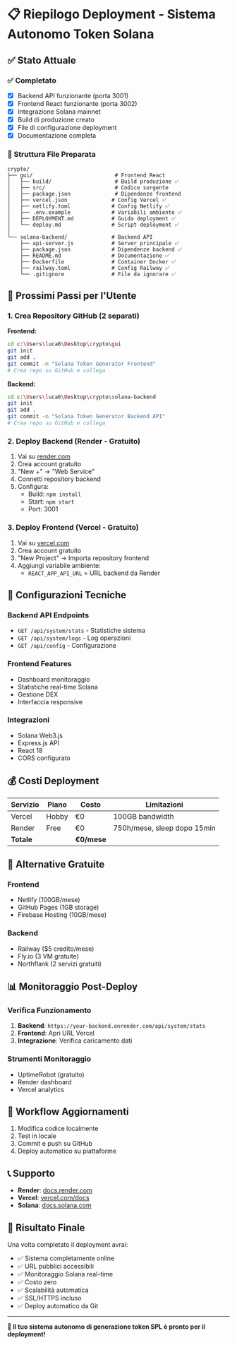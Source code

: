 # 📋 Riepilogo Deployment - Sistema Autonomo Token Solana

## ✅ Stato Attuale

### ✅ Completato
- [x] Backend API funzionante (porta 3001)
- [x] Frontend React funzionante (porta 3002)
- [x] Integrazione Solana mainnet
- [x] Build di produzione creato
- [x] File di configurazione deployment
- [x] Documentazione completa

### 📁 Struttura File Preparata

```
crypto/
├── gui/                          # Frontend React
│   ├── build/                    # Build produzione ✅
│   ├── src/                      # Codice sorgente
│   ├── package.json              # Dipendenze frontend
│   ├── vercel.json              # Config Vercel ✅
│   ├── netlify.toml             # Config Netlify ✅
│   ├── .env.example             # Variabili ambiente ✅
│   ├── DEPLOYMENT.md            # Guida deployment ✅
│   └── deploy.md                # Script deployment ✅
│
└── solana-backend/              # Backend API
    ├── api-server.js            # Server principale ✅
    ├── package.json             # Dipendenze backend ✅
    ├── README.md                # Documentazione ✅
    ├── Dockerfile               # Container Docker ✅
    ├── railway.toml             # Config Railway ✅
    └── .gitignore               # File da ignorare ✅
```

## 🎯 Prossimi Passi per l'Utente

### 1. Crea Repository GitHub (2 separati)

**Frontend:**
```bash
cd c:\Users\luca6\Desktop\crypto\gui
git init
git add .
git commit -m "Solana Token Generator Frontend"
# Crea repo su GitHub e collega
```

**Backend:**
```bash
cd c:\Users\luca6\Desktop\crypto\solana-backend
git init
git add .
git commit -m "Solana Token Generator Backend API"
# Crea repo su GitHub e collega
```

### 2. Deploy Backend (Render - Gratuito)

1. Vai su [render.com](https://render.com)
2. Crea account gratuito
3. "New +" → "Web Service"
4. Connetti repository backend
5. Configura:
   - Build: `npm install`
   - Start: `npm start`
   - Port: 3001

### 3. Deploy Frontend (Vercel - Gratuito)

1. Vai su [vercel.com](https://vercel.com)
2. Crea account gratuito
3. "New Project" → Importa repository frontend
4. Aggiungi variabile ambiente:
   - `REACT_APP_API_URL` = URL backend da Render

## 🔧 Configurazioni Tecniche

### Backend API Endpoints
- `GET /api/system/stats` - Statistiche sistema
- `GET /api/system/logs` - Log operazioni
- `GET /api/config` - Configurazione

### Frontend Features
- Dashboard monitoraggio
- Statistiche real-time Solana
- Gestione DEX
- Interfaccia responsive

### Integrazioni
- Solana Web3.js
- Express.js API
- React 18
- CORS configurato

## 💰 Costi Deployment

| Servizio | Piano | Costo | Limitazioni |
|----------|-------|-------|-------------|
| Vercel | Hobby | €0 | 100GB bandwidth |
| Render | Free | €0 | 750h/mese, sleep dopo 15min |
| **Totale** | | **€0/mese** | |

## 🚀 Alternative Gratuite

### Frontend
- Netlify (100GB/mese)
- GitHub Pages (1GB storage)
- Firebase Hosting (10GB/mese)

### Backend
- Railway ($5 credito/mese)
- Fly.io (3 VM gratuite)
- Northflank (2 servizi gratuiti)

## 📊 Monitoraggio Post-Deploy

### Verifica Funzionamento
1. **Backend**: `https://your-backend.onrender.com/api/system/stats`
2. **Frontend**: Apri URL Vercel
3. **Integrazione**: Verifica caricamento dati

### Strumenti Monitoraggio
- UptimeRobot (gratuito)
- Render dashboard
- Vercel analytics

## 🔄 Workflow Aggiornamenti

1. Modifica codice localmente
2. Test in locale
3. Commit e push su GitHub
4. Deploy automatico su piattaforme

## 📞 Supporto

- **Render**: [docs.render.com](https://docs.render.com)
- **Vercel**: [vercel.com/docs](https://vercel.com/docs)
- **Solana**: [docs.solana.com](https://docs.solana.com)

## 🎉 Risultato Finale

Una volta completato il deployment avrai:
- ✅ Sistema completamente online
- ✅ URL pubblici accessibili
- ✅ Monitoraggio Solana real-time
- ✅ Costo zero
- ✅ Scalabilità automatica
- ✅ SSL/HTTPS incluso
- ✅ Deploy automatico da Git

---

**🚀 Il tuo sistema autonomo di generazione token SPL è pronto per il deployment!**